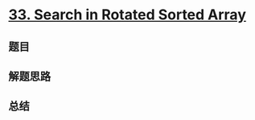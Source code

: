 # [33. Search in Rotated Sorted Array](https://leetcode.com/problems/search-in-rotated-sorted-array/)

## 题目


## 解题思路


## 总结


